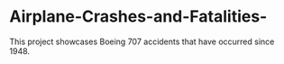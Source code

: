 # Airplane-Crashes-and-Fatalities-
This project  showcases Boeing 707 accidents that have occurred since 1948.
